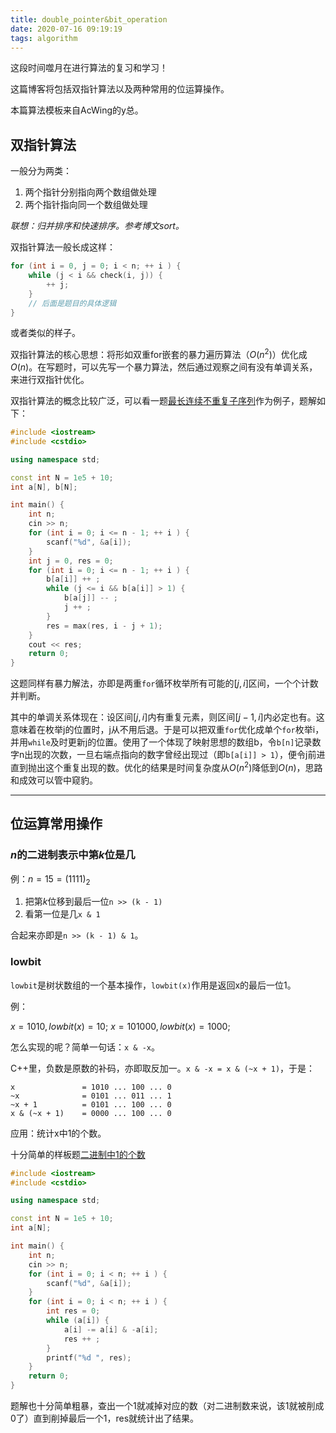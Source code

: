 ```yaml
---
title: double_pointer&bit_operation
date: 2020-07-16 09:19:19
tags: algorithm
---
```


这段时间噬月在进行算法的复习和学习！

这篇博客将包括双指针算法以及两种常用的位运算操作。

<!--more-->

本篇算法模板来自AcWing的y总。

## 双指针算法

一般分为两类：

1. 两个指针分别指向两个数组做处理
2. 两个指针指向同一个数组做处理

*联想：归并排序和快速排序。参考博文sort。*

双指针算法一般长成这样：

```cpp
for (int i = 0, j = 0; i < n; ++ i ) {
    while (j < i && check(i, j)) {
        ++ j;
    }
    // 后面是题目的具体逻辑
}
```

或者类似的样子。

双指针算法的核心思想：将形如双重for嵌套的暴力遍历算法（$O(n^2)$）优化成$O(n)$。在写题时，可以先写一个暴力算法，然后通过观察之间有没有单调关系，来进行双指针优化。

双指针算法的概念比较广泛，可以看一题[最长连续不重复子序列](https://www.acwing.com/problem/content/801/)作为例子，题解如下：

```cpp
#include <iostream>
#include <cstdio>

using namespace std;

const int N = 1e5 + 10;
int a[N], b[N];

int main() {
    int n;
    cin >> n;
    for (int i = 0; i <= n - 1; ++ i ) {
        scanf("%d", &a[i]);
    }
    int j = 0, res = 0;
    for (int i = 0; i <= n - 1; ++ i ) {
        b[a[i]] ++ ;
        while (j <= i && b[a[i]] > 1) {
            b[a[j]] -- ;
            j ++ ;
        }
        res = max(res, i - j + 1);
    }
    cout << res;
    return 0;
}
```

这题同样有暴力解法，亦即是两重`for`循环枚举所有可能的$[j, i]$区间，一个个计数并判断。

其中的单调关系体现在：设区间$[j, i]$内有重复元素，则区间$[j - 1, i]$内必定也有。这意味着在枚举j的位置时，j从不用后退。于是可以把双重`for`优化成单个`for`枚举i，并用`while`及时更新j的位置。使用了一个体现了映射思想的数组b，令`b[n]`记录数字n出现的次数，一旦右端点指向的数字曾经出现过（即`b[a[i]] > 1`），便令j前进直到抛出这个重复出现的数。优化的结果是时间复杂度从$O(n^2)$降低到$O(n)$，思路和成效可以管中窥豹。

---

## 位运算常用操作

### $n$的二进制表示中第$k$位是几

例：$n = 15 = (1111)_2$

1. 把第$k$位移到最后一位`n >> (k - 1)`
2. 看第一位是几`x & 1`

合起来亦即是`n >> (k - 1) & 1`。

### lowbit

`lowbit`是树状数组的一个基本操作，`lowbit(x)`作用是返回x的最后一位1。

例：

$x = 1010, lowbit(x) = 10;$
$x = 101000, lowbit(x) = 1000;$

怎么实现的呢？简单一句话：`x & -x`。

C++里，负数是原数的补码，亦即取反加一。`x & -x = x & (~x + 1)`，于是：

```note
x               = 1010 ... 100 ... 0
~x              = 0101 ... 011 ... 1
~x + 1          = 0101 ... 100 ... 0
x & (~x + 1)    = 0000 ... 100 ... 0
```

应用：统计x中1的个数。

十分简单的样板题[二进制中1的个数](https://www.acwing.com/problem/content/803/)

```cpp
#include <iostream>
#include <cstdio>

using namespace std;

const int N = 1e5 + 10;
int a[N];

int main() {
    int n;
    cin >> n;
    for (int i = 0; i < n; ++ i ) {
        scanf("%d", &a[i]);
    }
    for (int i = 0; i < n; ++ i ) {
        int res = 0;
        while (a[i]) {
            a[i] -= a[i] & -a[i];
            res ++ ;
        }
        printf("%d ", res);
    }
    return 0;
}
```

题解也十分简单粗暴，查出一个1就减掉对应的数（对二进制数来说，该1就被削成0了）直到削掉最后一个1，res就统计出了结果。
